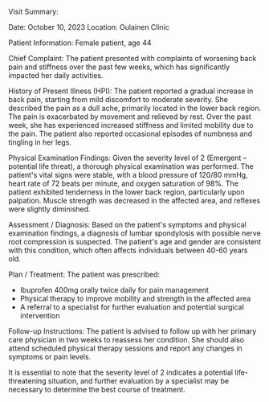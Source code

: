 Visit Summary:

Date: October 10, 2023
Location: Oulainen Clinic

Patient Information:
Female patient, age 44

Chief Complaint:
The patient presented with complaints of worsening back pain and stiffness over the past few weeks, which has significantly impacted her daily activities.

History of Present Illness (HPI):
The patient reported a gradual increase in back pain, starting from mild discomfort to moderate severity. She described the pain as a dull ache, primarily located in the lower back region. The pain is exacerbated by movement and relieved by rest. Over the past week, she has experienced increased stiffness and limited mobility due to the pain. The patient also reported occasional episodes of numbness and tingling in her legs.

Physical Examination Findings:
Given the severity level of 2 (Emergent – potential life threat), a thorough physical examination was performed. The patient's vital signs were stable, with a blood pressure of 120/80 mmHg, heart rate of 72 beats per minute, and oxygen saturation of 98%. The patient exhibited tenderness in the lower back region, particularly upon palpation. Muscle strength was decreased in the affected area, and reflexes were slightly diminished.

Assessment / Diagnosis:
Based on the patient's symptoms and physical examination findings, a diagnosis of lumbar spondylosis with possible nerve root compression is suspected. The patient's age and gender are consistent with this condition, which often affects individuals between 40-60 years old.

Plan / Treatment:
The patient was prescribed:

* Ibuprofen 400mg orally twice daily for pain management
* Physical therapy to improve mobility and strength in the affected area
* A referral to a specialist for further evaluation and potential surgical intervention

Follow-up Instructions:
The patient is advised to follow up with her primary care physician in two weeks to reassess her condition. She should also attend scheduled physical therapy sessions and report any changes in symptoms or pain levels.

It is essential to note that the severity level of 2 indicates a potential life-threatening situation, and further evaluation by a specialist may be necessary to determine the best course of treatment.